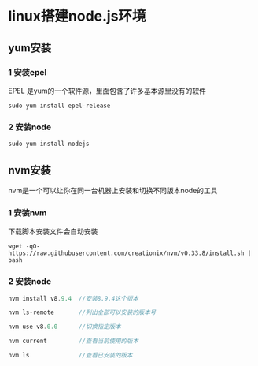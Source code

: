 # linux搭建node.js环境

## yum安装

### 1 安装epel

EPEL 是yum的一个软件源，里面包含了许多基本源里没有的软件

```
sudo yum install epel-release
```

### 2 安装node

```
sudo yum install nodejs
```

## nvm安装

nvm是一个可以让你在同一台机器上安装和切换不同版本node的工具

### 1 安装nvm

下载脚本安装文件会自动安装

```
wget -qO- https://raw.githubusercontent.com/creationix/nvm/v0.33.8/install.sh | bash
```

### 2 安装node

```javascript
nvm install v8.9.4  //安装8.9.4这个版本

nvm ls-remote       //列出全部可以安装的版本号

nvm use v8.0.0      //切换指定版本

nvm current         //查看当前使用的版本

nvm ls              //查看已安装的版本
```
